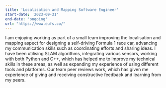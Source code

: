 ```yaml
---
title: 'Localisation and Mapping Software Engineer'
start-date: '2023-09-31'
end-date: 'ongoing'
url: "https://www.eufs.co/"
---
```


I am enjoying working as part of a small team improving the localisation and mapping aspect for designing a self-driving Formula 1 race car, advancing my communication skills such as coordinating efforts and sharing ideas. I have been utilising SLAM algorithms, integrating various sensors, working with both Python and C++, which has helped me to improve my technical skills in these areas, as well as expanding my experience of using different tools and platforms. Our team peer reviews work, which has given me experience of giving and receiving constructive feedback and learning from my peers.